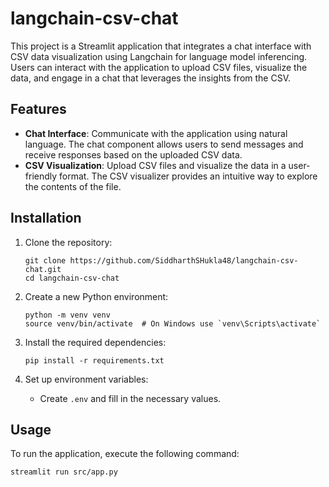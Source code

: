 # langchain-csv-chat

This project is a Streamlit application that integrates a chat interface with CSV data visualization using Langchain for language model inferencing. Users can interact with the application to upload CSV files, visualize the data, and engage in a chat that leverages the insights from the CSV.

## Features

- **Chat Interface**: Communicate with the application using natural language. The chat component allows users to send messages and receive responses based on the uploaded CSV data.
- **CSV Visualization**: Upload CSV files and visualize the data in a user-friendly format. The CSV visualizer provides an intuitive way to explore the contents of the file.


## Installation

1. Clone the repository:
   ```
   git clone https://github.com/SiddharthSHukla48/langchain-csv-chat.git
   cd langchain-csv-chat
   ```

2. Create a new Python environment:
   ```
   python -m venv venv
   source venv/bin/activate  # On Windows use `venv\Scripts\activate`
   ```

3. Install the required dependencies:
   ```
   pip install -r requirements.txt
   ```

4. Set up environment variables:
   - Create `.env` and fill in the necessary values.

## Usage

To run the application, execute the following command:
```
streamlit run src/app.py
```
